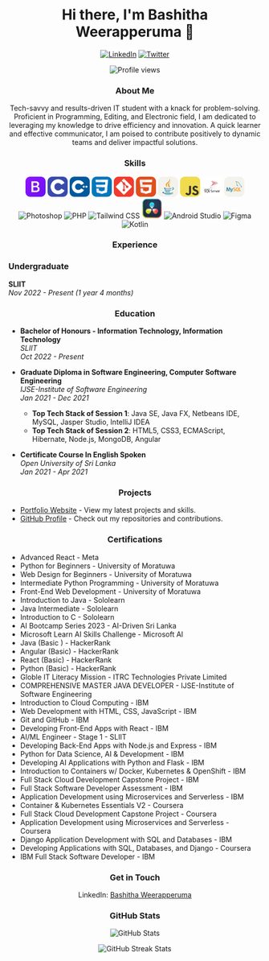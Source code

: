 <h1 align="center">Hi there, I'm Bashitha Weerapperuma 👋</h1>
<p align="center">
  <a href="https://www.linkedin.com/in/bashitha-weerapperuma/"><img src="https://img.shields.io/badge/-LinkedIn-blue?style=flat&logo=Linkedin&logoColor=white" alt="LinkedIn"></a>
  <a href="https://twitter.com/"><img src="https://img.shields.io/twitter/follow/?logo=twitter&style=for-the-badge" alt="Twitter"></a>
</p>

<p align="center">
  <img src="https://komarev.com/ghpvc/?username=bashitha-weerapperuma&label=Profile%20views&color=0e75b6&style=flat" alt="Profile views">
</p>

<h3 align="center">About Me</h3>
<p align="center">
  Tech-savvy and results-driven IT student with a knack for problem-solving. Proficient in Programming, Editing, and Electronic field, I am dedicated to leveraging my knowledge to drive efficiency and innovation. A quick learner and effective communicator, I am poised to contribute positively to dynamic teams and deliver impactful solutions.
</p>

<h3 align="center">Skills</h3>
<p align="center">
  <img src="https://github.com/tandpfun/skill-icons/blob/main/icons/Bootstrap.svg" alt="Bootstrap" width="40" height="40">
  <img src="https://github.com/tandpfun/skill-icons/blob/main/icons/C.svg" alt="C" width="40" height="40">
  <img src="https://github.com/tandpfun/skill-icons/blob/main/icons/CPP.svg" alt="C++" width="40" height="40">
  <img src="https://github.com/tandpfun/skill-icons/blob/main/icons/CSS.svg" alt="CSS" width="40" height="40">
  <img src="https://github.com/tandpfun/skill-icons/blob/main/icons/Git.svg" alt="Git" width="40" height="40">
  <img src="https://github.com/tandpfun/skill-icons/blob/main/icons/HTML.svg" alt="HTML" width="40" height="40">
  <img src="https://github.com/tandpfun/skill-icons/blob/main/icons/Java-Light.svg" alt="Java" width="40" height="40">
  <img src="https://github.com/tandpfun/skill-icons/blob/main/icons/JavaScript.svg" alt="JavaScript" width="40" height="40">
  <img src="https://github.com/Scar1109/skill-icons/blob/Scar1109/icons/microsoftSQL.svg" alt="Microsoft SQL Server" width="40" height="40">
  <img src="https://github.com/tandpfun/skill-icons/blob/main/icons/MySQL-Light.svg" alt="MySQL" width="40" height="40">
  <img src="https://github.com/Scar1109/skill-icons/blob/Scar1109/icons/Photoshop.svg" alt="Photoshop" width="40" height="40">
  <img src="https://github.com/Scar1109/skill-icons/blob/Scar1109/icons/PHP-Light.svg" alt="PHP" width="40" height="40">
  <img src="https://github.com/Scar1109/skill-icons/blob/Scar1109/icons/TailwindCSS-Light.svg" alt="Tailwind CSS" width="40" height="40">
  <img src="https://github.com/Scar1109/skill-icons/blob/Scar1109/icons/DavinchiResolve.svg" alt="DaVinci Resolve" width="40" height="40">
  <img src="https://github.com/Scar1109/skill-icons/blob/main/icons/AndroidStudio-Light.svg" alt="Android Studio" width="40" height="40">
  <img src="https://github.com/Scar1109/skill-icons/blob/main/icons/Figma-Light.svg" alt="Figma" width="40" height="40">
  <img src="https://github.com/Scar1109/skill-icons/blob/main/icons/Kotlin-Light.svg" alt="Kotlin" width="40" height="40">
</p>

<h3 align="center">Experience</h3>

### Undergraduate
**SLIIT**  
*Nov 2022 - Present (1 year 4 months)*

<h3 align="center">Education</h3>

- **Bachelor of Honours - Information Technology, Information Technology**  
  *SLIIT*  
  *Oct 2022 - Present*

- **Graduate Diploma in Software Engineering, Computer Software Engineering**  
  *IJSE-Institute of Software Engineering*  
  *Jan 2021 - Dec 2021*  
  - **Top Tech Stack of Session 1**: Java SE, Java FX, Netbeans IDE, MySQL, Jasper Studio, IntelliJ IDEA
  - **Top Tech Stack of Session 2**: HTML5, CSS3, ECMAScript, Hibernate, Node.js, MongoDB, Angular

- **Certificate Course In English Spoken**  
  *Open University of Sri Lanka*  
  *Jan 2021 - Apr 2021*

<h3 align="center">Projects</h3>

- [Portfolio Website](https://bashitha-weerapperuma.vercel.app/) - View my latest projects and skills.
- [GitHub Profile](https://github.com/bashitha-weerapperuma) - Check out my repositories and contributions.

<h3 align="center">Certifications</h3>

- Advanced React - Meta
- Python for Beginners - University of Moratuwa
- Web Design for Beginners - University of Moratuwa
- Intermediate Python Programming - University of Moratuwa
- Front-End Web Development - University of Moratuwa
- Introduction to Java - Sololearn
- Java Intermediate - Sololearn
- Introduction to C - Sololearn
- AI Bootcamp Series 2023 - AI-Driven Sri Lanka
- Microsoft Learn AI Skills Challenge - Microsoft AI
- Java (Basic ) - HackerRank
- Angular (Basic) - HackerRank
- React (Basic) - HackerRank
- Python (Basic) - HackerRank
- Globle IT Literacy Mission - ITRC Technologies Private Limited
- COMPREHENSIVE MASTER JAVA DEVELOPER - IJSE-Institute of Software Engineering
- Introduction to Cloud Computing - IBM
- Web Development with HTML, CSS, JavaScript - IBM
- Git and GitHub - IBM
- Developing Front-End Apps with React - IBM
- AI/ML Engineer - Stage 1 - SLIIT
- Developing Back-End Apps with Node.js and Express - IBM
- Python for Data Science, AI & Development - IBM
- Developing AI Applications with Python and Flask - IBM
- Introduction to Containers w/ Docker, Kubernetes & OpenShift - IBM
- Full Stack Cloud Development Capstone Project - IBM
- Full Stack Software Developer Assessment - IBM
- Application Development using Microservices and Serverless - IBM
- Container & Kubernetes Essentials V2 - Coursera
- Full Stack Cloud Development Capstone Project - Coursera
- Application Development using Microservices and Serverless - Coursera
- Django Application Development with SQL and Databases - IBM
- Developing Applications with SQL, Databases, and Django - Coursera
- IBM Full Stack Software Developer - IBM

<h3 align="center">Get in Touch</h3>
<p align="center">
  LinkedIn: <a href="https://www.linkedin.com/in/bashitha-weerapperuma/">Bashitha Weerapperuma</a>
</p>

<h3 align="center">GitHub Stats</h3>

<p align="center">
  <img src="https://github-readme-stats.vercel.app/api?username=bashitha-weerapperuma&show_icons=true&locale=en" alt="GitHub Stats">
</p>

<p align="center">
  <img src="https://github-readme-streak-stats.herokuapp.com/?user=bashitha-weerapperuma" alt="GitHub Streak Stats">
</p>
